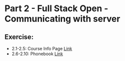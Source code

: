 # Part 2 - Full Stack Open - Communicating with server

## Exercise:
* 2.1-2.5: Course Info Page [Link](https://fullstackopen.com/en/part2/rendering_a_collection_modules#exercises-2-1-2-5)
* 2.6-2.10: Phonebook [Link](https://fullstackopen.com/en/part2/forms#exercises-2-6-2-10)